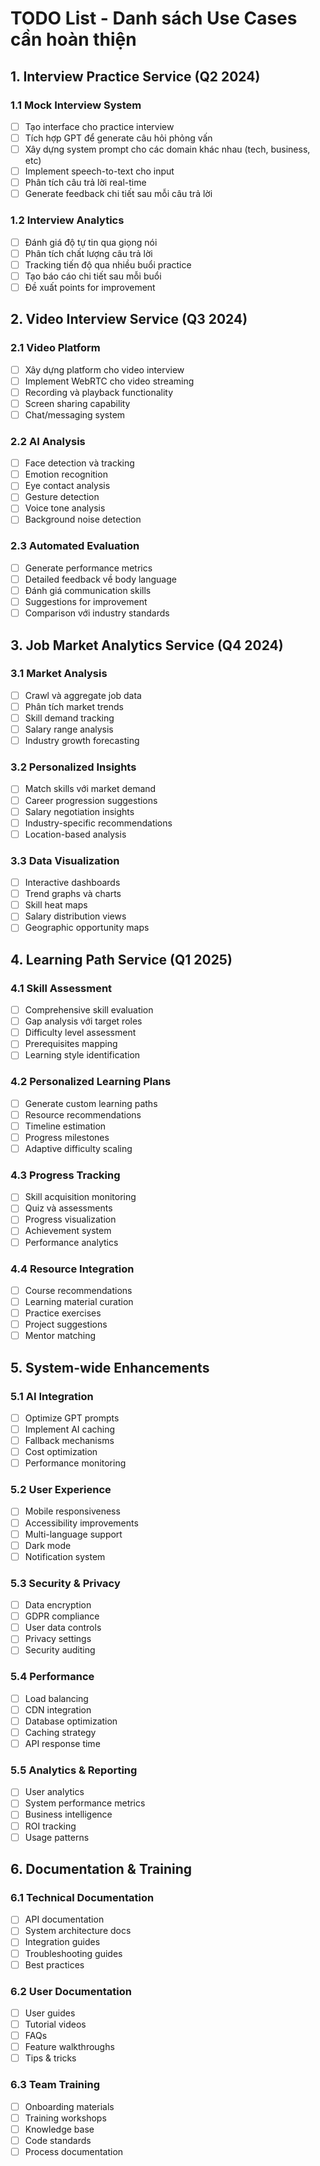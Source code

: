 # TODO List - Danh sách Use Cases cần hoàn thiện

## 1. Interview Practice Service (Q2 2024)

### 1.1 Mock Interview System
- [ ] Tạo interface cho practice interview
- [ ] Tích hợp GPT để generate câu hỏi phỏng vấn
- [ ] Xây dựng system prompt cho các domain khác nhau (tech, business, etc)
- [ ] Implement speech-to-text cho input
- [ ] Phân tích câu trả lời real-time
- [ ] Generate feedback chi tiết sau mỗi câu trả lời

### 1.2 Interview Analytics
- [ ] Đánh giá độ tự tin qua giọng nói
- [ ] Phân tích chất lượng câu trả lời
- [ ] Tracking tiến độ qua nhiều buổi practice
- [ ] Tạo báo cáo chi tiết sau mỗi buổi
- [ ] Đề xuất points for improvement

## 2. Video Interview Service (Q3 2024)

### 2.1 Video Platform
- [ ] Xây dựng platform cho video interview
- [ ] Implement WebRTC cho video streaming
- [ ] Recording và playback functionality
- [ ] Screen sharing capability
- [ ] Chat/messaging system

### 2.2 AI Analysis
- [ ] Face detection và tracking
- [ ] Emotion recognition
- [ ] Eye contact analysis
- [ ] Gesture detection
- [ ] Voice tone analysis
- [ ] Background noise detection

### 2.3 Automated Evaluation
- [ ] Generate performance metrics
- [ ] Detailed feedback về body language
- [ ] Đánh giá communication skills
- [ ] Suggestions for improvement
- [ ] Comparison với industry standards

## 3. Job Market Analytics Service (Q4 2024)

### 3.1 Market Analysis
- [ ] Crawl và aggregate job data
- [ ] Phân tích market trends
- [ ] Skill demand tracking
- [ ] Salary range analysis
- [ ] Industry growth forecasting

### 3.2 Personalized Insights
- [ ] Match skills với market demand
- [ ] Career progression suggestions
- [ ] Salary negotiation insights
- [ ] Industry-specific recommendations
- [ ] Location-based analysis

### 3.3 Data Visualization
- [ ] Interactive dashboards
- [ ] Trend graphs và charts
- [ ] Skill heat maps
- [ ] Salary distribution views
- [ ] Geographic opportunity maps

## 4. Learning Path Service (Q1 2025)

### 4.1 Skill Assessment
- [ ] Comprehensive skill evaluation
- [ ] Gap analysis với target roles
- [ ] Difficulty level assessment
- [ ] Prerequisites mapping
- [ ] Learning style identification

### 4.2 Personalized Learning Plans
- [ ] Generate custom learning paths
- [ ] Resource recommendations
- [ ] Timeline estimation
- [ ] Progress milestones
- [ ] Adaptive difficulty scaling

### 4.3 Progress Tracking
- [ ] Skill acquisition monitoring
- [ ] Quiz và assessments
- [ ] Progress visualization
- [ ] Achievement system
- [ ] Performance analytics

### 4.4 Resource Integration
- [ ] Course recommendations
- [ ] Learning material curation
- [ ] Practice exercises
- [ ] Project suggestions
- [ ] Mentor matching

## 5. System-wide Enhancements

### 5.1 AI Integration
- [ ] Optimize GPT prompts
- [ ] Implement AI caching
- [ ] Fallback mechanisms
- [ ] Cost optimization
- [ ] Performance monitoring

### 5.2 User Experience
- [ ] Mobile responsiveness
- [ ] Accessibility improvements
- [ ] Multi-language support
- [ ] Dark mode
- [ ] Notification system

### 5.3 Security & Privacy
- [ ] Data encryption
- [ ] GDPR compliance
- [ ] User data controls
- [ ] Privacy settings
- [ ] Security auditing

### 5.4 Performance
- [ ] Load balancing
- [ ] CDN integration
- [ ] Database optimization
- [ ] Caching strategy
- [ ] API response time

### 5.5 Analytics & Reporting
- [ ] User analytics
- [ ] System performance metrics
- [ ] Business intelligence
- [ ] ROI tracking
- [ ] Usage patterns

## 6. Documentation & Training

### 6.1 Technical Documentation
- [ ] API documentation
- [ ] System architecture docs
- [ ] Integration guides
- [ ] Troubleshooting guides
- [ ] Best practices

### 6.2 User Documentation
- [ ] User guides
- [ ] Tutorial videos
- [ ] FAQs
- [ ] Feature walkthroughs
- [ ] Tips & tricks

### 6.3 Team Training
- [ ] Onboarding materials
- [ ] Training workshops
- [ ] Knowledge base
- [ ] Code standards
- [ ] Process documentation
